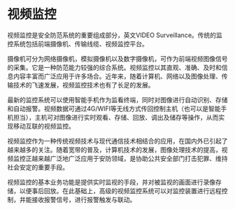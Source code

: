 # 视频监控

视频监控是安全防范系统的重要组成部分，英文VIDEO Surveillance。传统的监控系统包括前端摄像机、传输线缆、视频监控平台。

摄像机可分为网络摄像机，模拟摄像机以及数字摄像机，可作为前端视频图像信号的采集。它是一种防范能力较强的综合系统。视频监控以其直观、准确、及时和信息内容丰富而广泛应用于许多场合。近年来，随着计算机、网络以及图像处理、传输技术的飞速发展，视频监控技术也有了长足的发展。

最新的监控系统可以使用智能手机作为监看终端，同时对图像进行自动识别、存储和自动报警。视频数据可通过4G/WIFI等无线方式传回控制主机（也可以是智能手机担当），主机可对图像进行实时观看、存储、回放、调出及储存等操作，从而实现移动互联的视频监控。

视频监控作为一种传统视频技术与现代通信技术相结合的应用，在国内外已引起了越来越多的关注。随着宽带的普及，计算机技术的发展，图像处理技术的提高，视频监控正越来越广泛地广泛应用于安防领域，是协助公共安全部门打击犯罪、维持社会安定的重要手段。

视频监控的基本业务功能是提供实时监视的手段，并对被监视的画面进行录像存储，以便事后回放。在此基础上，高级的视频监控系统可以对监控装置进行远程控制，并能接收报警信号，进行报警触发与联动。



